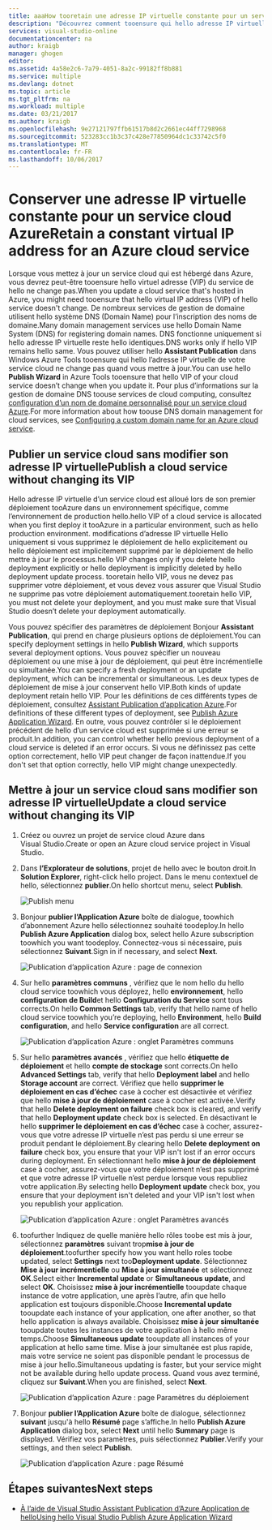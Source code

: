 ```yaml
---
title: aaaHow tooretain une adresse IP virtuelle constante pour un service cloud Azure | Documents Microsoft
description: "Découvrez comment tooensure qui hello adresse IP virtuelle (VIP) de votre service cloud Azure ne change pas."
services: visual-studio-online
documentationcenter: na
author: kraigb
manager: ghogen
editor: 
ms.assetid: 4a58e2c6-7a79-4051-8a2c-99182ff8b881
ms.service: multiple
ms.devlang: dotnet
ms.topic: article
ms.tgt_pltfrm: na
ms.workload: multiple
ms.date: 03/21/2017
ms.author: kraigb
ms.openlocfilehash: 9e27121797ffb61517b8d2c2661ec44ff7298968
ms.sourcegitcommit: 523283cc1b3c37c428e77850964dc1c33742c5f0
ms.translationtype: MT
ms.contentlocale: fr-FR
ms.lasthandoff: 10/06/2017
---
```

# <a name="retain-a-constant-virtual-ip-address-for-an-azure-cloud-service"></a><span data-ttu-id="b4e80-103">Conserver une adresse IP virtuelle constante pour un service cloud Azure</span><span class="sxs-lookup"><span data-stu-id="b4e80-103">Retain a constant virtual IP address for an Azure cloud service</span></span>
<span data-ttu-id="b4e80-104">Lorsque vous mettez à jour un service cloud qui est hébergé dans Azure, vous devrez peut-être tooensure hello virtuel adresse (VIP) du service de hello ne change pas.</span><span class="sxs-lookup"><span data-stu-id="b4e80-104">When you update a cloud service that's hosted in Azure, you might need tooensure that hello virtual IP address (VIP) of hello service doesn't change.</span></span> <span data-ttu-id="b4e80-105">De nombreux services de gestion de domaine utilisent hello système DNS (Domain Name) pour l’inscription des noms de domaine.</span><span class="sxs-lookup"><span data-stu-id="b4e80-105">Many domain management services use hello Domain Name System (DNS) for registering domain names.</span></span> <span data-ttu-id="b4e80-106">DNS fonctionne uniquement si hello adresse IP virtuelle reste hello identiques.</span><span class="sxs-lookup"><span data-stu-id="b4e80-106">DNS works only if hello VIP remains hello same.</span></span> <span data-ttu-id="b4e80-107">Vous pouvez utiliser hello **Assistant Publication** dans Windows Azure Tools tooensure qui hello l’adresse IP virtuelle de votre service cloud ne change pas quand vous mettre à jour.</span><span class="sxs-lookup"><span data-stu-id="b4e80-107">You can use hello **Publish Wizard** in Azure Tools tooensure that hello VIP of your cloud service doesn’t change when you update it.</span></span> <span data-ttu-id="b4e80-108">Pour plus d’informations sur la gestion de domaine DNS toouse services de cloud computing, consultez [configuration d’un nom de domaine personnalisé pour un service cloud Azure](cloud-services/cloud-services-custom-domain-name.md).</span><span class="sxs-lookup"><span data-stu-id="b4e80-108">For more information about how toouse DNS domain management for cloud services, see [Configuring a custom domain name for an Azure cloud service](cloud-services/cloud-services-custom-domain-name.md).</span></span>

## <a name="publish-a-cloud-service-without-changing-its-vip"></a><span data-ttu-id="b4e80-109">Publier un service cloud sans modifier son adresse IP virtuelle</span><span class="sxs-lookup"><span data-stu-id="b4e80-109">Publish a cloud service without changing its VIP</span></span>
<span data-ttu-id="b4e80-110">Hello adresse IP virtuelle d’un service cloud est alloué lors de son premier déploiement tooAzure dans un environnement spécifique, comme l’environnement de production hello.</span><span class="sxs-lookup"><span data-stu-id="b4e80-110">hello VIP of a cloud service is allocated when you first deploy it tooAzure in a particular environment, such as hello production environment.</span></span> <span data-ttu-id="b4e80-111">modifications d’adresse IP virtuelle Hello uniquement si vous supprimez le déploiement de hello explicitement ou hello déploiement est implicitement supprimé par le déploiement de hello mettre à jour le processus.</span><span class="sxs-lookup"><span data-stu-id="b4e80-111">hello VIP changes only if you delete hello deployment explicitly or hello deployment is implicitly deleted by hello deployment update process.</span></span> <span data-ttu-id="b4e80-112">tooretain hello VIP, vous ne devez pas supprimer votre déploiement, et vous devez vous assurer que Visual Studio ne supprime pas votre déploiement automatiquement.</span><span class="sxs-lookup"><span data-stu-id="b4e80-112">tooretain hello VIP, you must not delete your deployment, and you must make sure that Visual Studio doesn’t delete your deployment automatically.</span></span> 

<span data-ttu-id="b4e80-113">Vous pouvez spécifier des paramètres de déploiement Bonjour **Assistant Publication**, qui prend en charge plusieurs options de déploiement.</span><span class="sxs-lookup"><span data-stu-id="b4e80-113">You can specify deployment settings in hello **Publish Wizard**, which supports several deployment options.</span></span> <span data-ttu-id="b4e80-114">Vous pouvez spécifier un nouveau déploiement ou une mise à jour de déploiement, qui peut être incrémentielle ou simultanée.</span><span class="sxs-lookup"><span data-stu-id="b4e80-114">You can specify a fresh deployment or an update deployment, which can be incremental or simultaneous.</span></span> <span data-ttu-id="b4e80-115">Les deux types de déploiement de mise à jour conservent hello VIP.</span><span class="sxs-lookup"><span data-stu-id="b4e80-115">Both kinds of update deployment retain hello VIP.</span></span> <span data-ttu-id="b4e80-116">Pour les définitions de ces différents types de déploiement, consultez [Assistant Publication d’application Azure](vs-azure-tools-publish-azure-application-wizard.md).</span><span class="sxs-lookup"><span data-stu-id="b4e80-116">For definitions of these different types of deployment, see [Publish Azure Application Wizard](vs-azure-tools-publish-azure-application-wizard.md).</span></span> <span data-ttu-id="b4e80-117">En outre, vous pouvez contrôler si le déploiement précédent de hello d’un service cloud est supprimée si une erreur se produit.</span><span class="sxs-lookup"><span data-stu-id="b4e80-117">In addition, you can control whether hello previous deployment of a cloud service is deleted if an error occurs.</span></span> <span data-ttu-id="b4e80-118">Si vous ne définissez pas cette option correctement, hello VIP peut changer de façon inattendue.</span><span class="sxs-lookup"><span data-stu-id="b4e80-118">If you don't set that option correctly, hello VIP might change unexpectedly.</span></span>

## <a name="update-a-cloud-service-without-changing-its-vip"></a><span data-ttu-id="b4e80-119">Mettre à jour un service cloud sans modifier son adresse IP virtuelle</span><span class="sxs-lookup"><span data-stu-id="b4e80-119">Update a cloud service without changing its VIP</span></span>
1. <span data-ttu-id="b4e80-120">Créez ou ouvrez un projet de service cloud Azure dans Visual Studio.</span><span class="sxs-lookup"><span data-stu-id="b4e80-120">Create or open an Azure cloud service project in Visual Studio.</span></span> 

2. <span data-ttu-id="b4e80-121">Dans **l’Explorateur de solutions**, projet de hello avec le bouton droit.</span><span class="sxs-lookup"><span data-stu-id="b4e80-121">In **Solution Explorer**, right-click hello project.</span></span> <span data-ttu-id="b4e80-122">Dans le menu contextuel de hello, sélectionnez **publier**.</span><span class="sxs-lookup"><span data-stu-id="b4e80-122">On hello shortcut menu, select **Publish**.</span></span>

    ![Publish menu](./media/vs-azure-tools-cloud-service-retain-a-constant-virtual-ip-address/solution-explorer-publish-menu.png)

3. <span data-ttu-id="b4e80-124">Bonjour **publier l’Application Azure** boîte de dialogue, toowhich d’abonnement Azure hello sélectionnez souhaité toodeploy.</span><span class="sxs-lookup"><span data-stu-id="b4e80-124">In hello **Publish Azure Application** dialog box, select hello Azure subscription toowhich you want toodeploy.</span></span> <span data-ttu-id="b4e80-125">Connectez-vous si nécessaire, puis sélectionnez **Suivant**.</span><span class="sxs-lookup"><span data-stu-id="b4e80-125">Sign in if necessary, and select **Next**.</span></span>

    ![Publication d’application Azure : page de connexion](./media/vs-azure-tools-cloud-service-retain-a-constant-virtual-ip-address/azure-publish-signin.png)

4. <span data-ttu-id="b4e80-127">Sur hello **paramètres communs** , vérifiez que le nom hello du hello cloud service toowhich vous déployez, hello **environnement**, hello **configuration de Build**et hello **Configuration du Service** sont tous corrects.</span><span class="sxs-lookup"><span data-stu-id="b4e80-127">On hello **Common Settings** tab, verify that hello name of hello cloud service toowhich you’re deploying, hello **Environment**, hello **Build configuration**, and hello **Service configuration** are all correct.</span></span>

    ![Publication d’application Azure : onglet Paramètres communs](./media/vs-azure-tools-cloud-service-retain-a-constant-virtual-ip-address/azure-publish-common-settings.png)

5. <span data-ttu-id="b4e80-129">Sur hello **paramètres avancés** , vérifiez que hello **étiquette de déploiement** et hello **compte de stockage** sont corrects.</span><span class="sxs-lookup"><span data-stu-id="b4e80-129">On hello **Advanced Settings** tab, verify that hello **Deployment label** and hello **Storage account** are correct.</span></span> <span data-ttu-id="b4e80-130">Vérifiez que hello **supprimer le déploiement en cas d’échec** case à cocher est désactivée et vérifiez que hello **mise à jour de déploiement** case à cocher est activée.</span><span class="sxs-lookup"><span data-stu-id="b4e80-130">Verify that hello **Delete deployment on failure** check box is cleared, and verify that hello **Deployment update** check box is selected.</span></span> <span data-ttu-id="b4e80-131">En désactivant le hello **supprimer le déploiement en cas d’échec** case à cocher, assurez-vous que votre adresse IP virtuelle n’est pas perdu si une erreur se produit pendant le déploiement.</span><span class="sxs-lookup"><span data-stu-id="b4e80-131">By clearing hello **Delete deployment on failure** check box, you ensure that your VIP isn't lost if an error occurs during deployment.</span></span> <span data-ttu-id="b4e80-132">En sélectionnant hello **mise à jour de déploiement** case à cocher, assurez-vous que votre déploiement n’est pas supprimé et que votre adresse IP virtuelle n’est perdue lorsque vous republiez votre application.</span><span class="sxs-lookup"><span data-stu-id="b4e80-132">By selecting hello **Deployment update** check box, you ensure that your deployment isn't deleted and your VIP isn't lost when you republish your application.</span></span> 

    ![Publication d’application Azure : onglet Paramètres avancés](./media/vs-azure-tools-cloud-service-retain-a-constant-virtual-ip-address/azure-publish-advanced-settings.png)

6. <span data-ttu-id="b4e80-134">toofurther Indiquez de quelle manière hello rôles toobe est mis à jour, sélectionnez **paramètres** suivant trop**mise à jour de déploiement**.</span><span class="sxs-lookup"><span data-stu-id="b4e80-134">toofurther specify how you want hello roles toobe updated, select **Settings** next too**Deployment update**.</span></span> <span data-ttu-id="b4e80-135">Sélectionnez **Mise à jour incrémentielle** ou **Mise à jour simultanée** et sélectionnez **OK**.</span><span class="sxs-lookup"><span data-stu-id="b4e80-135">Select either **Incremental update** or **Simultaneous update**, and select **OK**.</span></span> <span data-ttu-id="b4e80-136">Choisissez **mise à jour incrémentielle** tooupdate chaque instance de votre application, une après l’autre, afin que hello application est toujours disponible.</span><span class="sxs-lookup"><span data-stu-id="b4e80-136">Choose **Incremental update** tooupdate each instance of your application, one after another, so that hello application is always available.</span></span> <span data-ttu-id="b4e80-137">Choisissez **mise à jour simultanée** tooupdate toutes les instances de votre application à hello même temps.</span><span class="sxs-lookup"><span data-stu-id="b4e80-137">Choose **Simultaneous update** tooupdate all instances of your application at hello same time.</span></span> <span data-ttu-id="b4e80-138">Mise à jour simultanée est plus rapide, mais votre service ne soient pas disponible pendant le processus de mise à jour hello.</span><span class="sxs-lookup"><span data-stu-id="b4e80-138">Simultaneous updating is faster, but your service might not be available during hello update process.</span></span> <span data-ttu-id="b4e80-139">Quand vous avez terminé, cliquez sur **Suivant**.</span><span class="sxs-lookup"><span data-stu-id="b4e80-139">When you are finished, select **Next**.</span></span>

    ![Publication d’application Azure : page Paramètres du déploiement](./media/vs-azure-tools-cloud-service-retain-a-constant-virtual-ip-address/azure-publish-deployment-update-settings.png)

7. <span data-ttu-id="b4e80-141">Bonjour **publier l’Application Azure** boîte de dialogue, sélectionnez **suivant** jusqu'à hello **Résumé** page s’affiche.</span><span class="sxs-lookup"><span data-stu-id="b4e80-141">In hello **Publish Azure Application** dialog box, select **Next** until hello **Summary** page is displayed.</span></span> <span data-ttu-id="b4e80-142">Vérifiez vos paramètres, puis sélectionnez **Publier**.</span><span class="sxs-lookup"><span data-stu-id="b4e80-142">Verify your settings, and then select **Publish**.</span></span>
   
    ![Publication d’application Azure : page Résumé](./media/vs-azure-tools-cloud-service-retain-a-constant-virtual-ip-address/azure-publish-summary.png)

## <a name="next-steps"></a><span data-ttu-id="b4e80-144">Étapes suivantes</span><span class="sxs-lookup"><span data-stu-id="b4e80-144">Next steps</span></span>
- [<span data-ttu-id="b4e80-145">À l’aide de Visual Studio Assistant Publication d’Azure Application de hello</span><span class="sxs-lookup"><span data-stu-id="b4e80-145">Using hello Visual Studio Publish Azure Application Wizard</span></span>](vs-azure-tools-publish-azure-application-wizard.md)

